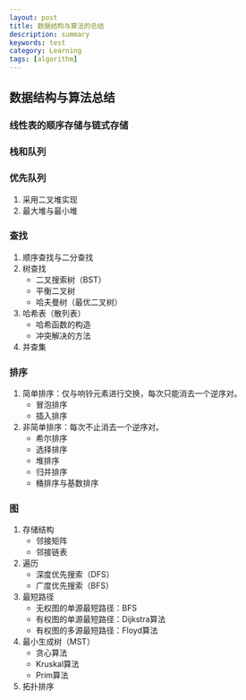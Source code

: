 ```yaml
---
layout: post
title: 数据结构与算法的总结
description: summary
keywords: test
category: Learning
tags: [algorithm]
---
```


## 数据结构与算法总结

### 线性表的顺序存储与链式存储

### 栈和队列

### 优先队列
1. 采用二叉堆实现
2. 最大堆与最小堆

### 查找
1. 顺序查找与二分查找
2. 树查找
    * 二叉搜索树（BST）
    * 平衡二叉树
    * 哈夫曼树（最优二叉树）
3. 哈希表（散列表）
    * 哈希函数的构造
    * 冲突解决的方法
3. 并查集

### 排序
1. 简单排序：仅与响铃元素进行交换，每次只能消去一个逆序对。
    * 冒泡排序
    * 插入排序
2. 非简单排序：每次不止消去一个逆序对。
    * 希尔排序
    * 选择排序
    * 堆排序
    * 归并排序
    * 桶排序与基数排序

### 图
1. 存储结构
    * 邻接矩阵
    * 邻接链表
2. 遍历
    * 深度优先搜索（DFS）
    * 广度优先搜索（BFS）
3. 最短路径
    * 无权图的单源最短路径：BFS
    * 有权图的单源最短路径：Dijkstra算法
    * 有权图的多源最短路径：Floyd算法
4. 最小生成树（MST）
    * 贪心算法
    * Kruskal算法
    * Prim算法
5. 拓扑排序
